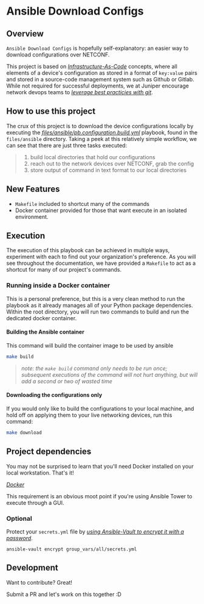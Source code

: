 # Ansible Download Configs

## Overview

`Ansible Download Configs` is hopefully self-explanatory: an easier way to download configurations over NETCONF.

This project is based on *[Infrastructure-As-Code](https://dev.to/fedekau/infrastructure-as-code-a-beginners-perspective-2l8k)* concepts, where all elements of a device's configuration as stored in a format of `key:value` pairs and stored in a source-code management system such as Github or Gitlab. While not required for successful deployments, we at Juniper encourage network devops teams to *[leverage best practicies with git](https://dev.to/bholmesdev/git-github-best-practices-for-teams-opinionated-28h7)*.

## How to use this project

The crux of this project is to download the device configurations locally by executing the *[files/ansible/pb.configuration.build.yml](files/ansible/pb.configuration.download.yml)* playbook, found in the `files/ansible` directory. Taking a peek at this relatively simple workflow, we can see that there are just three tasks executed:

>1. build local directories that hold our configurations
>2. reach out to the network devices over NETCONF, grab the config
>3. store output of command in text format to our local directories

## New Features

- `Makefile` included to shortcut many of the commands
- Docker container provided for those that want execute in an isolated environment.

## Execution

The execution of this playbook can be achieved in multiple ways, experiment with each to find out your organization's preference. As you will see throughout the documentation, we have provided a `Makefile` to act as a shortcut for many of our project's commands.

### Running inside a Docker container

This is a personal preference, but this is a very clean method to run the playbook as it already manages all of your Python package dependencies. Within the root directory, you will run two commands to build and run the dedicated docker container.

#### Building the Ansible container

This command will build the container image to be used by ansible

```sh
make build
```

> *note: the `make build` command only needs to be run once; subsequent executions of the command will not hurt anything, but will add a second or two of wasted time*

#### Downloading the configurations only

If you would only like to build the configurations to your local machine, and hold off on applying them to your live networking devices, run this command:

```sh
make download
```

## Project dependencies

You may not be surprised to learn that you'll need Docker installed on your local workstation. That's it!

*[Docker](https://docs.docker.com/get-docker/)*

This requirement is an obvious moot point if you're using Ansible Tower to execute through a GUI.

### Optional

Protect your `secrets.yml` file by *[using Ansible-Vault to encrypt it with a password](https://docs.ansible.com/ansible/latest/user_guide/vault.html)*.

`ansible-vault encrypt group_vars/all/secrets.yml`

## Development

Want to contribute? Great!

Submit a PR and let's work on this together :D
